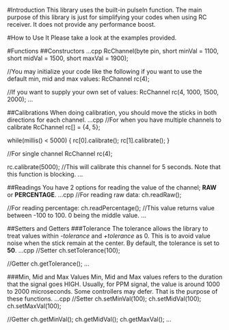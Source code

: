 #Introduction
This library uses the built-in pulseIn function. The main purpose of this library is just for simplifying your codes when using RC receiver.
It does not provide any performance boost.

#How to Use It
Please take a look at the examples provided.

#Functions
##Constructors
...cpp
RcChannel(byte pin, short minVal = 1100, short midVal = 1500, short maxVal = 1900);

//You may initialize your code like the following if you want to use the default min, mid and max values:
RcChannel rc(4);

//If you want to supply your own set of values:
RcChannel rc(4, 1000, 1500, 2000);
...

##Calibrations
When doing calibration, you should move the sticks in both directions for each channel.
...cpp
//For when you have multiple channels to calibrate
RcChannel rc[] = {4, 5};

while(millis() < 5000) {
	rc[0].calibrate();
	rc[1].calibrate();
}

//For single channel
RcChannel rc(4);

rc.calibrate(5000); //This will calibrate this channel for 5 seconds. Note that this function is blocking.
...

##Readings
You have 2 options for reading the value of the channel; **RAW** or **PERCENTAGE**.
...cpp
//For reading raw data:
ch.readRaw();

//For reading percentage:
ch.readPercentage(); //This value returns value between -100 to 100. 0 being the middle value.
...

##Setters and Getters
###Tolerance
The tolerance allows the library to treat values within *-tolerance* and *+tolerance* as 0. This is to avoid value noise when the stick remain at the center. By default, the tolerance is set to **50**.
...cpp
//Setter
ch.setTolerance(100);

//Getter
ch.getTolerance();
...

###Min, Mid and Max Values
Min, Mid and Max values refers to the duration that the signal goes HIGH. Usually, for PPM signal, the value is around 1000 to 2000 microseconds. Some controllers may defer. That is the purpose of these functions.
...cpp
//Setter
ch.setMinVal(100);
ch.setMidVal(100);
ch.setMaxVal(100);

//Getter
ch.getMinVal();
ch.getMidVal();
ch.getMaxVal();
...
